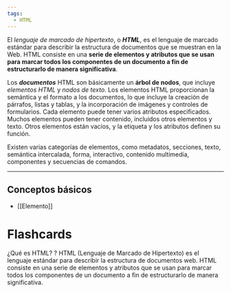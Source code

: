 ```yaml
---
tags:
  - HTML
---
```

El _lenguaje de marcado de hipertexto_, o **_HTML_**, es el lenguaje de marcado estándar para describir la estructura de documentos que se muestran en la Web. HTML consiste en una **serie de elementos y atributos que se usan para marcar todos los componentes de un documento a fin de estructurarlo de manera significativa**.

Los **_documentos_** HTML son básicamente un **árbol de nodos**, que incluye _elementos HTML_ y _nodos de texto_. Los elementos HTML proporcionan la semántica y el formato a los documentos, lo que incluye la creación de párrafos, listas y tablas, y la incorporación de imágenes y controles de formularios. Cada elemento puede tener varios atributos especificados. Muchos elementos pueden tener contenido, incluidos otros elementos y texto. Otros elementos están vacíos, y la etiqueta y los atributos definen su función.

Existen varias categorías de elementos, como metadatos, secciones, texto, semántica intercalada, forma, interactivo, contenido multimedia, componentes y secuencias de comandos.

___
## Conceptos básicos 

- [[Elemento]]












# Flashcards

¿Qué es HTML?
?
HTML (Lenguaje de Marcado de Hipertexto) es el lenguaje estándar para describir la estructura de documentos web. HTML consiste en una serie de elementos y atributos que se usan para marcar todos los componentes de un documento a fin de estructurarlo de manera significativa.
